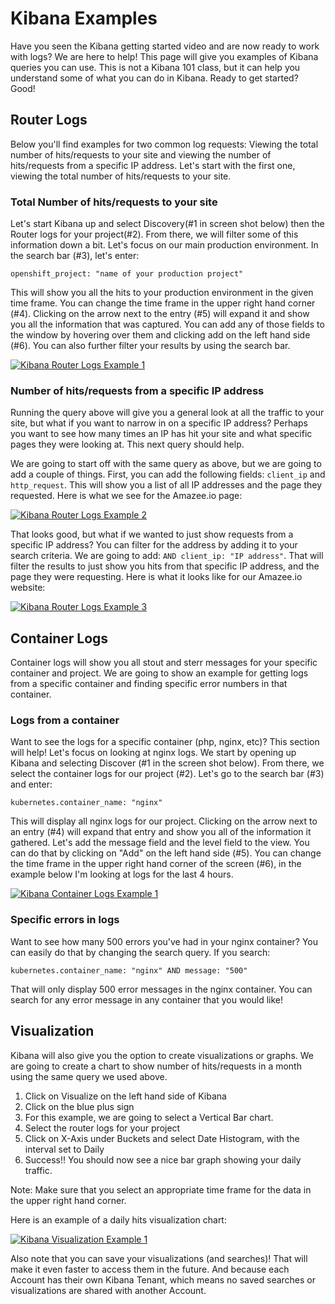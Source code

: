 # Kibana Examples

Have you seen the Kibana getting started video and are now ready to work with logs? We are here to help!  This page will give you examples of Kibana queries you can use.  This is not a Kibana 101 class, but it can help you understand some of what you can do in Kibana.  Ready to get started? Good!

## Router Logs

Below you'll find examples for two common log requests: Viewing the total number of hits/requests to your site and viewing the number of hits/requests from a specific IP address. Let's start with the first one, viewing the total number of hits/requests to your site.

### Total Number of hits/requests to your site

Let's start Kibana up and select Discovery(#1 in screen shot below) then the Router logs for your project(#2).  From there, we will filter some of this information down a bit.  Let's focus on our main production environment.  In the search bar (#3), let's enter:

`openshift_project: "name of your production project"`

This will show you all the hits to your production environment in the given time frame.  You can change the time frame in the upper right hand corner (#4).  Clicking on the arrow next to the entry (#5) will expand it and show you all the information that was captured.  You can add any of those fields to the window by hovering over them and clicking add on the left hand side (#6).  You can also further filter your results by using the search bar.

[![Kibana Router Logs Example 1](/images/kibana_example1.png)](/images/kibana_example1.png)

### Number of hits/requests from a specific IP address

Running the query above will give you a general look at all the traffic to your site, but what if you want to narrow in on a specific IP address? Perhaps you want to see how many times an IP has hit your site and what specific pages they were looking at.  This next query should help.

We are going to start off with the same query as above, but we are going to add a couple of things.  First, you can add the following fields: `client_ip` and `http_request`.  This will show you a list of all IP addresses and the page they requested.  Here is what we see for the Amazee.io page:

[![Kibana Router Logs Example 2](/images/kibana_example2.png)](/images/kibana_example2.png)

That looks good, but what if we wanted to just show requests from a specific IP address? You can filter for the address by adding it to your search criteria.  We are going to add: `AND client_ip: "IP address"`.  That will filter the results to just show you hits from that specific IP address, and the page they were requesting.  Here is what it looks like for our Amazee.io website:

[![Kibana Router Logs Example 3](/images/kibana_example3.png)](/images/kibana_example3.png)


## Container Logs

Container logs will show you all stout and sterr messages for your specific container and project.  We are going to show an example for getting logs from a specific container and finding specific error numbers in that container.

### Logs from a container

Want to see the logs for a specific container (php, nginx, etc)? This section will help!  Let's focus on looking at nginx logs.  We start by opening up Kibana and selecting Discover (#1 in the screen shot below).  From there, we select the container logs for our project (#2).  Let's go to the search bar (#3) and enter:

`kubernetes.container_name: "nginx"`

This will display all nginx logs for our project.  Clicking on the arrow next to an entry (#4) will expand that entry and show you all of the information it gathered.  Let's add the message field and the level field to the view.  You can do that by clicking on "Add" on the left hand side (#5).  You can change the time frame in the upper right hand corner of the screen (#6), in the example below I'm looking at logs for the last 4 hours.

[![Kibana Container Logs Example 1](/images/kibana_example4.png)](/images/kibana_example4.png)

### Specific errors in logs

Want to see how many 500 errors you've had in your nginx container? You can easily do that by changing the search query.  If you search:

`kubernetes.container_name: "nginx" AND message: "500"`

That will only display 500 error messages in the nginx container.  You can search for any error message in any container that you would like!

## Visualization

Kibana will also give you the option to create visualizations or graphs.  We are going to create a chart to show number of hits/requests in a month using the same query we used above.

1.  Click on Visualize on the left hand side of Kibana
2.  Click on the blue plus sign
3.  For this example, we are going to select a Vertical Bar chart.
4.  Select the router logs for your project
5.  Click on X-Axis under Buckets and select Date Histogram, with the interval set to Daily
6.  Success!! You should now see a nice bar graph showing your daily traffic.  

Note: Make sure that you select an appropriate time frame for the data in the upper right hand corner.

Here is an example of a daily hits visualization chart:

[![Kibana Visualization Example 1](/images/kibana_example5.png)](/images/kibana_example5.png)

Also note that you can save your visualizations (and searches)! That will make it even faster to access them in the future.  And because each Account has their own Kibana Tenant, which means no saved searches or visualizations are shared with another Account.
